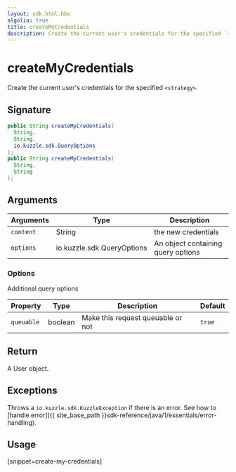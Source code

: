 ```yaml
---
layout: sdk.html.hbs
algolia: true
title: createMyCredentials
description: Create the current user's credentials for the specified `<strategy>`.
---
```


# createMyCredentials

Create the current user's credentials for the specified `<strategy>`.

## Signature

```java
public String createMyCredentials(
  String,
  String,
  io.kuzzle.sdk.QueryOptions
);
public String createMyCredentials(
  String,
  String
);
```

## Arguments

| Arguments    | Type    | Description
|--------------|---------|-------------
| `content` | String | the new credentials
| `options`  | io.kuzzle.sdk.QueryOptions    | An object containing query options


### **Options**

Additional query options

| Property     | Type    | Description                       | Default |
| ---------- | ------- | --------------------------------- | ------- |
| `queuable` | boolean | Make this request queuable or not | `true`  |


## Return

A User object.

## Exceptions

Throws a `io.kuzzle.sdk.KuzzleException` if there is an error. See how to [handle error]({{ site_base_path }}sdk-reference/java/1/essentials/error-handling).

## Usage

[snippet=create-my-credentials]
